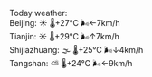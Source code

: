 Today weather:  
Beijing: ☀️   🌡️+27°C 🌬️←7km/h  
Tianjin: ☀️   🌡️+29°C 🌬️↑7km/h  
Shijiazhuang: 🌫  🌡️+25°C 🌬️↓4km/h  
Tangshan: ⛅️  🌡️+24°C 🌬️←9km/h  
